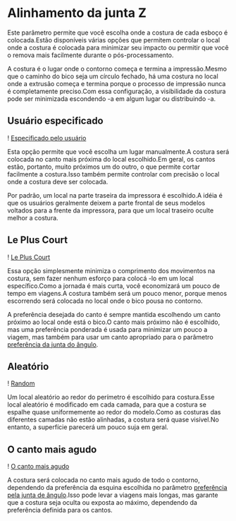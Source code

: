 Alinhamento da junta Z
====
Este parâmetro permite que você escolha onde a costura de cada esboço é colocada.Estão disponíveis várias opções que permitem controlar o local onde a costura é colocada para minimizar seu impacto ou permitir que você o remova mais facilmente durante o pós-processamento.

A costura é o lugar onde o contorno começa e termina a impressão.Mesmo que o caminho do bico seja um círculo fechado, há uma costura no local onde a extrusão começa e termina porque o processo de impressão nunca é completamente preciso.Com essa configuração, a visibilidade da costura pode ser minimizada escondendo -a em algum lugar ou distribuindo -a.

Usuário especificado
----
! [Especificado pelo usuário](../../Artigos/Images/Z_seam_type_user.png)

Esta opção permite que você escolha um lugar manualmente.A costura será colocada no canto mais próxima do local escolhido.Em geral, os cantos estão, portanto, muito próximos um do outro, o que permite cortar facilmente a costura.Isso também permite controlar com precisão o local onde a costura deve ser colocada.

Por padrão, um local na parte traseira da impressora é escolhido.A idéia é que os usuários geralmente deixem a parte frontal de seus modelos voltados para a frente da impressora, para que um local traseiro oculte melhor a costura.

Le Plus Court
----
! [Le Plus Court](../../../Artigos/Images/Z_seam_type_shorstest.png)

Essa opção simplesmente minimiza o comprimento dos movimentos na costura, sem fazer nenhum esforço para colocá -lo em um local específico.Como a jornada é mais curta, você economizará um pouco de tempo em viagens.A costura também será um pouco menor, porque menos escorrendo será colocada no local onde o bico pousa no contorno.

A preferência desejada do canto é sempre mantida escolhendo um canto próximo ao local onde está o bico.O canto mais próximo não é escolhido, mas uma preferência ponderada é usada para minimizar um pouco a viagem, mas também para usar um canto apropriado para o parâmetro [preferência da junta do ângulo](Z_seam_corner.md).

Aleatório
----
! [Random](../../../Artigos/Images/Z_seam_type_random.png)

Um local aleatório ao redor do perímetro é escolhido para costura.Esse local aleatório é modificado em cada camada, para que a costura se espalhe quase uniformemente ao redor do modelo.Como as costuras das diferentes camadas não estão alinhadas, a costura será quase visível.No entanto, a superfície parecerá um pouco suja em geral.

O canto mais agudo
----
! [O canto mais agudo](../../Artigos/Images/Z_seam_type_sharpest.png)

A costura será colocada no canto mais agudo de todo o contorno, dependendo da preferência da esquina escolhida no parâmetro [preferência pela junta de ângulo](Z_seam_corner.md).Isso pode levar a viagens mais longas, mas garante que a costura seja oculta ou exposta ao máximo, dependendo da preferência definida para os cantos.


